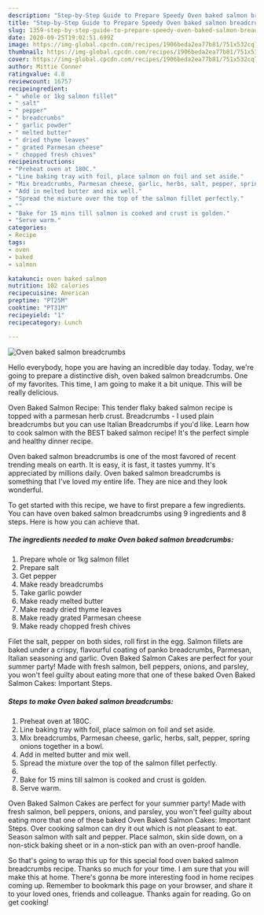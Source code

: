 ```yaml
---
description: "Step-by-Step Guide to Prepare Speedy Oven baked salmon breadcrumbs"
title: "Step-by-Step Guide to Prepare Speedy Oven baked salmon breadcrumbs"
slug: 1359-step-by-step-guide-to-prepare-speedy-oven-baked-salmon-breadcrumbs
date: 2020-09-25T19:02:51.699Z
image: https://img-global.cpcdn.com/recipes/1906beda2ea77b81/751x532cq70/oven-baked-salmon-breadcrumbs-recipe-main-photo.jpg
thumbnail: https://img-global.cpcdn.com/recipes/1906beda2ea77b81/751x532cq70/oven-baked-salmon-breadcrumbs-recipe-main-photo.jpg
cover: https://img-global.cpcdn.com/recipes/1906beda2ea77b81/751x532cq70/oven-baked-salmon-breadcrumbs-recipe-main-photo.jpg
author: Mittie Conner
ratingvalue: 4.8
reviewcount: 16757
recipeingredient:
- " whole or 1kg salmon fillet"
- " salt"
- " pepper"
- " breadcrumbs"
- " garlic powder"
- " melted butter"
- " dried thyme leaves"
- " grated Parmesan cheese"
- " chopped fresh chives"
recipeinstructions:
- "Preheat oven at 180C."
- "Line baking tray with foil, place salmon on foil and set aside."
- "Mix breadcrumbs, Parmesan cheese, garlic, herbs, salt, pepper, spring onions together in a bowl."
- "Add in melted butter and mix well."
- "Spread the mixture over the top of the salmon fillet perfectly."
- ""
- "Bake for 15 mins till salmon is cooked and crust is golden."
- "Serve warm."
categories:
- Recipe
tags:
- oven
- baked
- salmon

katakunci: oven baked salmon 
nutrition: 102 calories
recipecuisine: American
preptime: "PT25M"
cooktime: "PT31M"
recipeyield: "1"
recipecategory: Lunch

---
```



![Oven baked salmon breadcrumbs](https://img-global.cpcdn.com/recipes/1906beda2ea77b81/751x532cq70/oven-baked-salmon-breadcrumbs-recipe-main-photo.jpg)

Hello everybody, hope you are having an incredible day today. Today, we're going to prepare a distinctive dish, oven baked salmon breadcrumbs. One of my favorites. This time, I am going to make it a bit unique. This will be really delicious.

Oven Baked Salmon Recipe: This tender flaky baked salmon recipe is topped with a parmesan herb crust. Breadcrumbs - I used plain breadcrumbs but you can use Italian Breadcrumbs if you&#39;d like. Learn how to cook salmon with the BEST baked salmon recipe! It&#39;s the perfect simple and healthy dinner recipe.

Oven baked salmon breadcrumbs is one of the most favored of recent trending meals on earth. It is easy, it is fast, it tastes yummy. It's appreciated by millions daily. Oven baked salmon breadcrumbs is something that I've loved my entire life. They are nice and they look wonderful.


To get started with this recipe, we have to first prepare a few ingredients. You can have oven baked salmon breadcrumbs using 9 ingredients and 8 steps. Here is how you can achieve that.

<!--inarticleads1-->

##### The ingredients needed to make Oven baked salmon breadcrumbs:

1. Prepare  whole or 1kg salmon fillet
1. Prepare  salt
1. Get  pepper
1. Make ready  breadcrumbs
1. Take  garlic powder
1. Make ready  melted butter
1. Make ready  dried thyme leaves
1. Make ready  grated Parmesan cheese
1. Make ready  chopped fresh chives


Filet the salt, pepper on both sides, roll first in the egg. Salmon fillets are baked under a crispy, flavourful coating of panko breadcrumbs, Parmesan, Italian seasoning and garlic. Oven Baked Salmon Cakes are perfect for your summer party! Made with fresh salmon, bell peppers, onions, and parsley, you won&#39;t feel guilty about eating more that one of these baked Oven Baked Salmon Cakes: Important Steps. 

<!--inarticleads2-->

##### Steps to make Oven baked salmon breadcrumbs:

1. Preheat oven at 180C.
1. Line baking tray with foil, place salmon on foil and set aside.
1. Mix breadcrumbs, Parmesan cheese, garlic, herbs, salt, pepper, spring onions together in a bowl.
1. Add in melted butter and mix well.
1. Spread the mixture over the top of the salmon fillet perfectly.
1. 
1. Bake for 15 mins till salmon is cooked and crust is golden.
1. Serve warm.


Oven Baked Salmon Cakes are perfect for your summer party! Made with fresh salmon, bell peppers, onions, and parsley, you won&#39;t feel guilty about eating more that one of these baked Oven Baked Salmon Cakes: Important Steps. Over cooking salmon can dry it out which is not pleasant to eat. Season salmon with salt and pepper. Place salmon, skin side down, on a non-stick baking sheet or in a non-stick pan with an oven-proof handle. 

So that's going to wrap this up for this special food oven baked salmon breadcrumbs recipe. Thanks so much for your time. I am sure that you will make this at home. There's gonna be more interesting food in home recipes coming up. Remember to bookmark this page on your browser, and share it to your loved ones, friends and colleague. Thanks again for reading. Go on get cooking!
